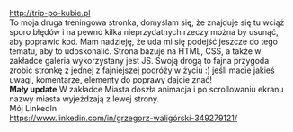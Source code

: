 http://trip-po-kubie.pl
</br>To moja druga treningowa stronka, domyślam się, że znajduje się tu wciąż sporo błędów i na pewno kilka nieprzydatnych rzeczy można by usunąć, aby poprawić kod. Mam nadzieję, że uda mi się podejść jeszcze do tego tematu, aby to udoskonalić. Strona bazuje na HTML, CSS, a także w zakładce galeria wykorzystany jest JS. Swoją drogą to fajna przygoda zrobić stronkę z jednej z fajniejszej podróży w życiu :) jeśli macie jakieś uwagi, komentarze, elementy do poprawy dajcie znać!
</br><b>Mały update</b> W zakładce Miasta doszła animacja i po scrollowaniu ekranu nazwy miasta wyjeżdzają z lewej strony.
</br>Mój LinkedIn
</br>https://www.linkedin.com/in/grzegorz-waligórski-349279121/
